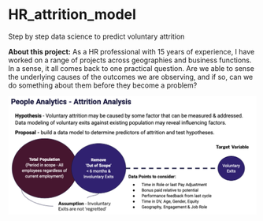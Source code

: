 # HR_attrition_model
Step by step data science to predict voluntary attrition

**About this project:**
As a HR professional with 15 years of experience, I have worked on a range of projects across geographies and business functions.  In a sense, it all comes back to one practical question.  Are we able to sense the underlying causes of the outcomes we are observing, and if so, can we do something about them before they become a problem? 

![How it works:](Attrition_model.png)

